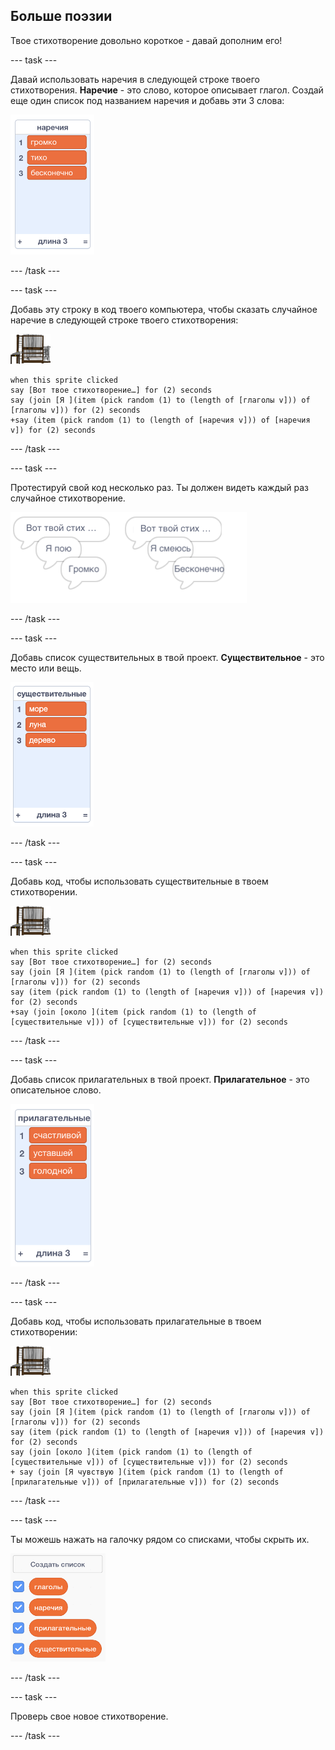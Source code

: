 ## Больше поэзии

Твое стихотворение довольно короткое - давай дополним его!

--- task ---

Давай использовать наречия в следующей строке твоего стихотворения. **Наречие** - это слово, которое описывает глагол. Создай еще один список под названием наречия и добавь эти 3 слова:

![список со словами громко, тихо, бесконечно](images/poetry-adverbs.png)

--- /task ---

--- task ---

Добавь эту строку в код твоего компьютера, чтобы сказать случайное наречие в следующей строке твоего стихотворения:

![спрайт компьютер](images/computer-sprite.png)

```blocks3
when this sprite clicked
say [Вот твое стихотворение…] for (2) seconds
say (join [Я ](item (pick random (1) to (length of [глаголы v])) of [глаголы v])) for (2) seconds
+say (item (pick random (1) to (length of [наречия v])) of [наречия v]) for (2) seconds
```

--- /task ---

--- task ---

Протестируй свой код несколько раз. Ты должен видеть каждый раз случайное стихотворение.

![случайные облачка текста с наречиями](images/poetry-adverb-test.png)

--- /task ---

--- task ---

Добавь список существительных в твой проект. **Существительное** - это место или вещь.

![список существительных со словами море, луна, дерево](images/poetry-nouns.png)

--- /task ---

--- task ---

Добавь код, чтобы использовать существительные в твоем стихотворении.

![спрайт компьютер](images/computer-sprite.png)

```blocks3
when this sprite clicked
say [Вот твое стихотворение…] for (2) seconds
say (join [Я ](item (pick random (1) to (length of [глаголы v])) of [глаголы v])) for (2) seconds
say (item (pick random (1) to (length of [наречия v])) of [наречия v]) for (2) seconds
+say (join [около ](item (pick random (1) to (length of [существительные v])) of [существительные v])) for (2) seconds
```

--- /task ---

--- task ---

Добавь список прилагательных в твой проект. **Прилагательное** - это описательное слово.

![список прилагательных - счастливый, усталый, голодный](images/poetry-adjectives.png)

--- /task ---

--- task ---

Добавь код, чтобы использовать прилагательные в твоем стихотворении:

![спрайт компьютер](images/computer-sprite.png)

```blocks3
when this sprite clicked
say [Вот твое стихотворение…] for (2) seconds
say (join [Я ](item (pick random (1) to (length of [глаголы v])) of [глаголы v])) for (2) seconds
say (item (pick random (1) to (length of [наречия v])) of [наречия v]) for (2) seconds
say (join [около ](item (pick random (1) to (length of [существительные v])) of [существительные v])) for (2) seconds
+ say (join [Я чувствую ](item (pick random (1) to (length of [прилагательные v])) of [прилагательные v])) for (2) seconds
```

--- /task ---

--- task ---

Ты можешь нажать на галочку рядом со списками, чтобы скрыть их.

![список переменных с поставленными галочками](images/poetry-lists-tick.png)

--- /task ---

--- task ---

Проверь свое новое стихотворение.

--- /task ---